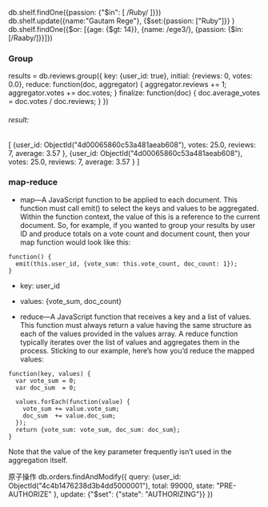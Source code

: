 db.shelf.findOne({passion: {"$in": [ /Ruby/ ]}})
db.shelf.update({name:"Gautam Rege"}, {$set:{passion: ["Ruby"]}} )
db.shelf.findOne({$or: [{age: {$gt: 14}}, {name: /ege3/}, {passion: {$in: [/Raaby/]}}]})


### Group

results = db.reviews.group({
  key:      {user_id: true},
  initial:  {reviews: 0, votes: 0.0},
  reduce:   function(doc, aggregator) {
               aggregator.reviews += 1;
               aggregator.votes   += doc.votes;
            }
  finalize: function(doc) {
               doc.average_votes = doc.votes / doc.reviews;
            }
})

###### result:
[
  {user_id: ObjectId("4d00065860c53a481aeab608"),
   votes: 25.0,
   reviews: 7,
   average: 3.57
},
  {user_id: ObjectId("4d00065860c53a481aeab608"),
   votes: 25.0,
   reviews: 7,
   average: 3.57
} ]


### map-reduce
*  map—A JavaScript function to be applied to each document. This function must call emit() to select the keys and values to be aggregated. Within the function context, the value of this is a reference to the current document. So, for example, if you wanted to group your results by user ID and produce totals on a vote count and document count, then your map function would look like this:
```
function() {
  emit(this.user_id, {vote_sum: this.vote_count, doc_count: 1});
}
```
* key: user_id
* values: {vote_sum, doc_count}

* reduce—A JavaScript function that receives a key and a list of values. This function must always return a value having the same structure as each of the values provided in the values array. A reduce function typically iterates over the list of values and aggregates them in the process. Sticking to our example, here’s how you’d reduce the mapped values:
```
function(key, values) {
  var vote_sum = 0;
  var doc_sum  = 0;

  values.forEach(function(value) {
    vote_sum += value.vote_sum;
    doc_sum  += value.doc_sum;
  });
  return {vote_sum: vote_sum, doc_sum: doc_sum};
}
```
Note that the value of the key parameter frequently isn’t used in the aggregation itself.


原子操作
db.orders.findAndModify({
  query: {user_id: ObjectId("4c4b1476238d3b4dd5000001"),
          total: 99000,
          state: "PRE-AUTHORIZE" },
  update: {"$set": {"state": "AUTHORIZING"}}
})

